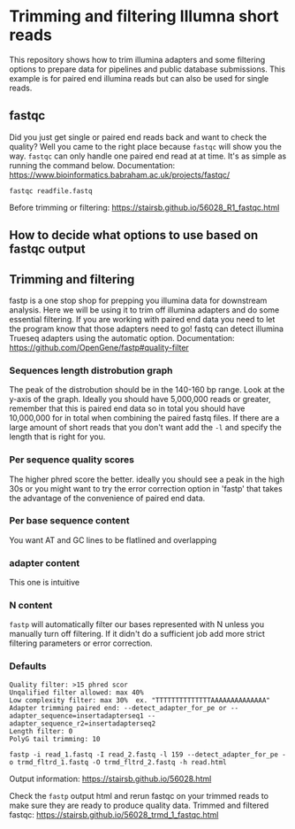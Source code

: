 # Trimming and filtering Illumna short reads
This repository shows how to trim illumina adapters and some filtering options to prepare data for pipelines and public database submissions. This example is for paired end illumina reads but can also be used for single reads.

## fastqc
Did you just get single or paired end reads back and want to check the quality? Well you came to the right place because `fastqc` will show you the way.  `fastqc` can only handle one paired end read at at time. It's as simple as running the command below. 
Documentation: https://www.bioinformatics.babraham.ac.uk/projects/fastqc/ 
```
fastqc readfile.fastq
```
Before trimming or filtering: https://stairsb.github.io/56028_R1_fastqc.html

## How to decide what options to use based on fastqc output
## Trimming and filtering
fastp is a one stop shop for prepping you illumina data for downstream analysis. Here we will be using it to trim off illumina adapters and do some essential filtering. If you are working with paired end data you need to let the program know that those adapters need to go! fastq can detect illumina Trueseq adapters using the automatic option. Documentation: https://github.com/OpenGene/fastp#quality-filter 

### Sequences length distrobution graph 
The peak of the distrobution should be in the 140-160 bp range. Look at the y-axis of the graph. Ideally you should have 5,000,000 reads or greater, remember that this is paired end data so in total you should have 10,000,000 for in total when combining the paired fastq files. If there are a large amount of short reads that you don't want add the `-l` and specify the length that is right for you.

### Per sequence quality scores
The higher phred score the better. ideally you should see a peak in the high 30s or you might want to try the error correction option in 'fastp' that takes the advantage of the convenience of paired end data.

### Per base sequence content
You want AT and GC lines to be flatlined and overlapping

### adapter content
This one is intuitive

### N content
`fastp` will automatically filter our bases represented with N unless you manually turn off filtering. If it didn't do a sufficient job add more strict filtering parameters or error correction.

### Defaults
```
Quality filter: >15 phred scor
Unqalified filter allowed: max 40%
Low complexity filter: max 30%  ex. "TTTTTTTTTTTTTTAAAAAAAAAAAAAA"
Adapter trimming paired end: --detect_adapter_for_pe or --adapter_sequence=insertadapterseq1 --adapter_sequence_r2=insertadapterseq2
Length filter: 0
PolyG tail trimming: 10
```
```
fastp -i read_1.fastq -I read_2.fastq -l 159 --detect_adapter_for_pe -o trmd_fltrd_1.fastq -O trmd_fltrd_2.fastq -h read.html
```
Output information: https://stairsb.github.io/56028.html

Check the `fastp` output html and rerun fastqc on your trimmed reads to make sure they are ready to produce quality data.
Trimmed and filtered fastqc: https://stairsb.github.io/56028_trmd_1_fastqc.html


